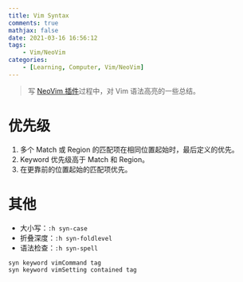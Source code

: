 ```yaml
---
title: Vim Syntax
comments: true
mathjax: false
date: 2021-03-16 16:56:12
tags:
    - Vim/NeoVim
categories:
    - [Learning, Computer, Vim/NeoVim]
---
```


> 写 [NeoVim 插件](https://github.com/alohaia/vim-hexowiki)过程中，对 Vim 语法高亮的一些总结。

<!-- more -->

# 优先级

1. 多个 Match 或 Region 的匹配项在相同位置起始时，最后定义的优先。
2. Keyword 优先级高于 Match 和 Region。
3. 在更靠前的位置起始的匹配项优先。

# 其他

- 大小写：`:h syn-case`
- 折叠深度：`:h syn-foldlevel`
- 语法检查：`:h syn-spell`

```vimscript
syn keyword vimCommand tag
syn keyword vimSetting contained tag
```

